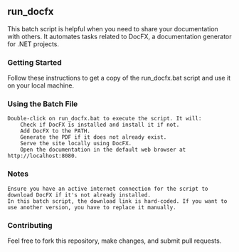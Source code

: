 ## run_docfx
This batch script is helpful when you need to share your documentation with others. It automates tasks related to DocFX, a documentation generator for .NET projects.

### Getting Started
Follow these instructions to get a copy of the run_docfx.bat script and use it on your local machine.

### Using the Batch File

    Double-click on run_docfx.bat to execute the script. It will:
        Check if DocFX is installed and install it if not.
        Add DocFX to the PATH.
        Generate the PDF if it does not already exist.
        Serve the site locally using DocFX.
        Open the documentation in the default web browser at http://localhost:8080.

### Notes

    Ensure you have an active internet connection for the script to download DocFX if it's not already installed.
    In this batch script, the download link is hard-coded. If you want to use another version, you have to replace it manually.

### Contributing

Feel free to fork this repository, make changes, and submit pull requests.
